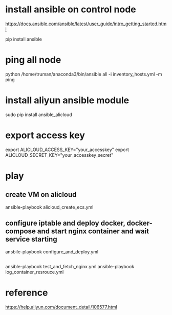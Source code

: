 # install ansible on control node
https://docs.ansible.com/ansible/latest/user_guide/intro_getting_started.html

pip install ansible

# ping all node
python  /home/truman/anaconda3/bin/ansible  all   -i  inventory_hosts.yml  -m ping


# install aliyun ansible module
sudo pip install ansible_alicloud

# export access key
export ALICLOUD_ACCESS_KEY="your_accesskey"
export ALICLOUD_SECRET_KEY="your_accesskey_secret"


# play
## create VM on alicloud 
ansible-playbook alicloud_create_ecs.yml
## configure iptable and deploy docker, docker-compose and  start nginx container and wait service starting
ansbile-playbook configure_and_deploy.yml
## 
ansible-playbook test_and_fetch_nginx.yml
ansible-playbook log_container_resrouce.yml


# reference
https://help.aliyun.com/document_detail/106577.html